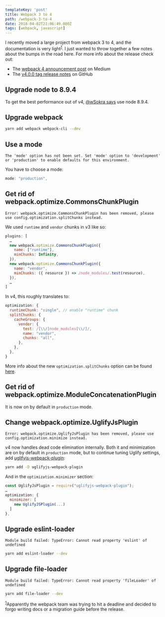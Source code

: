 ```yaml
---
templateKey: 'post'
title: Webpack 3 to 4
path: /webpack-3-to-4
date: 2018-04-02T21:06:49.000Z
tags: [webpack, javascript]
---
```


I recently moved a large project from webpack 3 to 4, and the documentation is very light<a name="1-ref"></a><sup>[1](#1)</sup>. I just wanted to throw together a few notes about the bumps in the road here. For more info about the release check out:

* The [webpack 4 announcement post](https://medium.com/webpack/webpack-4-released-today-6cdb994702d4) on Medium
* The [v4.0.0 tag release notes](https://github.com/webpack/webpack/releases/tag/v4.0.0) on GitHub

## Upgrade node to 8.9.4

To get the best performance out of v4, [@wSokra says](https://twitter.com/wSokra/status/967852475918274561) use node 8.9.4.

## Upgrade webpack

```bash
yarn add webpack webpack-cli --dev
```

## Use a mode

`The 'mode' option has not been set. Set 'mode' option to 'development' or 'production' to enable defaults for this environment.`

You have to choose a mode:

```javascript
mode: "production",
```

## Get rid of webpack.optimize.CommonsChunkPlugin

`Error: webpack.optimize.CommonsChunkPlugin has been removed, please use config.optimization.splitChunks instead.`

We used `runtime` and `vendor` chunks in v3 like so:

```javascript
plugins: [
  …
  new webpack.optimize.CommonsChunkPlugin({
    name: ["runtime"],
    minChunks: Infinity,
  }),
  new webpack.optimize.CommonsChunkPlugin({
    name: "vendor",
    minChunks: ({ resource }) => /node_modules/.test(resource),
  }),
  …
]
```

In v4, this roughly translates to:

```javascript
optimization: {
  runtimeChunk: "single", // enable "runtime" chunk
  splitChunks: {
    cacheGroups: {
      vendor: {
        test: /[\\/]node_modules[\\/]/,
        name: "vendor",
        chunks: "all",
      },
    },
  },
}
```

More info about the new `optimization.splitChunks` option can be found [here](https://gist.github.com/sokra/1522d586b8e5c0f5072d7565c2bee693).

## Get rid of webpack.optimize.ModuleConcatenationPlugin

It is now on by default in `production` mode.

## Change webpack.optimize.UglifyJsPlugin

`Error: webpack.optimize.UglifyJsPlugin has been removed, please use config.optimization.minimize instead.`

v4 now handles dead code elimination internally. Both it and minimization are on by default in `production` mode, but to continue tuning Uglify settings, add [uglifyjs-webpack-plugin](https://www.npmjs.com/package/uglifyjs-webpack-plugin):

```bash
yarn add -D uglifyjs-webpack-plugin
```

And in the `optimization.minimizer` section:

```javascript
const UglifyJsPlugin = require("uglifyjs-webpack-plugin");
…
optimization: {
  minimizer: [
    new UglifyJSPlugin(...)
  ]
},
```

## Upgrade eslint-loader

`Module build failed: TypeError: Cannot read property 'eslint' of undefined`

```bash
yarn add eslint-loader --dev
```

## Upgrade file-loader

`Module build failed: TypeError: Cannot read property 'fileLoader' of undefined`

```bash
yarn add file-loader --dev
```

<sup><a name="1"></a><a href="#1-ref">1</a></sup>Apparently the webpack team was trying to hit a deadline and decided to forgo writing docs or a migration guide before the release.
